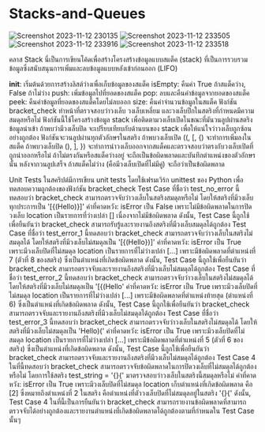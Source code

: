 # Stacks-and-Queues
![Screenshot 2023-11-12 230135](https://github.com/rwitnnin/Stacks-and-Queues/assets/150579607/80a16e47-5155-42a9-832a-5890c7dff23b)
![Screenshot 2023-11-12 233505](https://github.com/rwitnnin/Stacks-and-Queues/assets/150579607/e1941075-151a-4f14-9438-b601f8c2c732)
![Screenshot 2023-11-12 233916](https://github.com/rwitnnin/Stacks-and-Queues/assets/150579607/acc7cf73-ac74-46bd-979b-bb9ff45b9a47)
![Screenshot 2023-11-12 233518](https://github.com/rwitnnin/Stacks-and-Queues/assets/150579607/d3f5ea42-2e14-4344-a4f4-2ab4e9f9d2b0)

คลาส Stack
นี่เป็นการเขียนโค้ดเพื่อสร้างโครงสร้างข้อมูลแบบสแต็ค (stack) ที่เป็นการรวบรวมข้อมูลซึ่งสนับสนุนการเพิ่มและลบข้อมูลแบบหลังเข้าก่อนออก (LIFO)

__init__: เริ่มต้นด้วยการสร้างลิสต์ว่างเพื่อเก็บข้อมูลของสแต็ค
isEmpty: คืนค่า True ถ้าสแต็คว่าง, False ถ้าไม่ว่าง
push: เพิ่มข้อมูลไปที่ยอดของสแต็ค
pop: ลบและคืนค่าข้อมูลจากยอดของสแต็ค
peek: คืนค่าข้อมูลที่ยอดของสแต็คโดยไม่ลบออก
size: คืนค่าจำนวนข้อมูลในสแต็ค
ฟังก์ชัน bracket_check  ทำหน้าที่ตรวจสอบว่าวงเล็บ วงเล็บเหลี่ยม และวงเล็บปีกในสตริงที่กำหนดมีความสมดุลหรือไม่ ฟังก์ชันนี้ใช้โครงสร้างข้อมูล stack เพื่อติดตามวงเล็บเปิดในขณะที่มันวนลูปผ่านสตริงข้อมูลนำเข้า ถ้าพบว่ามีวงเล็บปิด จะเปรียบเทียบกับด้านบนของ stack เพื่อให้แน่ใจว่าวงเล็บถูกซ้อนอย่างถูกต้อง
ฟังก์ชันจะวนลูปผ่านทุกตัวอักษรในสตริง
ถ้าพบวงเล็บเปิด ((, [, {) จะทำการเพิ่มลงในสแต็ค
ถ้าพบวงเล็บปิด (), ], }) จะทำการนำวงเล็บออกจากสแต็คและตรวจสอบว่าตรงกับวงเล็บเปิดที่ถูกนำออกหรือไม่ ถ้าไม่ตรงกันหรือสแต็คว่างอยู่ จะถือเป็นข้อผิดพลาดและบันทึกตำแหน่งของตัวอักษรนั้น
หลังจากวนลูปเสร็จ ถ้าสแต็คไม่ว่าง (คือมีวงเล็บเปิดที่ไม่มีคู่) จะถือว่าเป็นข้อผิดพลาด

Unit Tests
ในสคริปต์มีการเขียน unit tests โดยใช้เฟรมเวิร์ก unittest ของ Python เพื่อทดสอบความถูกต้องของฟังก์ชัน bracket_check
Test Case ที่ชื่อว่า test_no_error นี้ทดสอบว่า bracket_check สามารถตรวจจับว่าวงเล็บในสตริงสมดุลหรือไม่ โดยให้สตริงที่มีวงเล็บทุกประการเป็น '[{(Hello)}]'
ค่าที่คาดหวัง:
isError เป็น False เพราะไม่มีข้อผิดพลาดในการปิดวงเล็บ
location เป็นรายการที่ว่างเปล่า [] เนื่องจากไม่มีข้อผิดพลาด
ดังนั้น, Test Case นี้ถูกใช้เพื่อยืนยันว่า bracket_check สามารถรับรู้และรายงานถึงสตริงที่มีวงเล็บสมดุลได้ถูกต้อง
Test Case ที่ชื่อว่า test_error_1 นี้ทดสอบว่า bracket_check สามารถตรวจจับว่าวงเล็บในสตริงไม่สมดุลได้ โดยให้สตริงที่มีวงเล็บไม่สมดุลเป็น '[{(Hello})]'
ค่าที่คาดหวัง:
isError เป็น True เพราะมีวงเล็บปิดที่ไม่สมดุล
location เป็นรายการที่ไม่ว่างเปล่า [...] เพราะมีข้อผิดพลาดที่ตำแหน่งที่ 7 (ตัวที่ 8 ของสตริง) ซึ่งเป็นตำแหน่งที่เกิดข้อผิดพลาด
ดังนั้น, Test Case นี้ถูกใช้เพื่อยืนยันว่า bracket_check สามารถตรวจจับและรายงานถึงสตริงที่มีวงเล็บไม่สมดุลได้ถูกต้อง
Test Case ที่ชื่อว่า test_error_2 นี้ทดสอบว่า bracket_check สามารถตรวจจับว่าวงเล็บในสตริงไม่สมดุลได้ โดยให้สตริงที่มีวงเล็บไม่สมดุลเป็น '[{(Hello'
ค่าที่คาดหวัง:
isError เป็น True เพราะมีวงเล็บปิดที่ไม่สมดุล
location เป็นรายการที่ไม่ว่างเปล่า [...] เพราะมีข้อผิดพลาดที่ตำแหน่งท้ายสุด (ตำแหน่งที่ 6) ซึ่งเป็นตำแหน่งที่เกิดข้อผิดพลาด
ดังนั้น, Test Case นี้ถูกใช้เพื่อยืนยันว่า bracket_check สามารถตรวจจับและรายงานถึงสตริงที่มีวงเล็บไม่สมดุลได้ถูกต้อง
Test Case ที่ชื่อว่า test_error_3 นี้ทดสอบว่า bracket_check สามารถตรวจจับว่าวงเล็บในสตริงไม่สมดุลได้ โดยให้สตริงที่มีวงเล็บไม่สมดุลเป็น 'Hello)('
ค่าที่คาดหวัง:
isError เป็น True เพราะมีวงเล็บปิดที่ไม่สมดุล
location เป็นรายการที่ไม่ว่างเปล่า [...] เพราะมีข้อผิดพลาดที่ตำแหน่งที่ 5 (ตัวที่ 6 ของสตริง) ซึ่งเป็นตำแหน่งที่เกิดข้อผิดพลาด
ดังนั้น, Test Case นี้ถูกใช้เพื่อยืนยันว่า bracket_check สามารถตรวจจับและรายงานถึงสตริงที่มีวงเล็บไม่สมดุลได้ถูกต้อง
Test Case 4 ในที่นี้ทดสอบว่า bracket_check สามารถตรวจจับข้อผิดพลาดในการปิดวงเล็บที่ไม่สมดุลได้ถูกต้องหรือไม่ โดยการใช้สตริง test_string = '{}{' มาตรวจสอบว่าวงเล็บในสตริงนี้สมดุลหรือไม่
ค่าที่คาดหวัง:
isError เป็น True เพราะมีวงเล็บปิดที่ไม่สมดุล
location เก็บตำแหน่งที่เกิดข้อผิดพลาด คือ [2] ซึ่งหมายถึงตำแหน่งที่ 2 ในสตริง คือตำแหน่งที่ตัววงเล็บปิดที่ไม่สมดุลอยู่ในสตริง '{}{'
ดังนั้น, Test Case 4 ในที่นี้เป็นการยืนยันว่า bracket_check สามารถรายงานข้อผิดพลาดที่สามารถตรวจจับได้อย่างถูกต้องและรายงานตำแหน่งที่เกิดข้อผิดพลาดได้ถูกต้องตามที่กำหนดใน Test Case นั้นๆ
